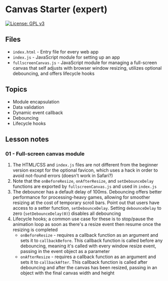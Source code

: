# Canvas Starter (expert)

[![License: GPL v3](https://img.shields.io/badge/License-GPLv3-blue.svg)](https://www.gnu.org/licenses/gpl-3.0)

## Files

* <code>index.html</code> - Entry file for every web app
* <code>index.js</code> - JavaScript module for setting up an app
* <code>fullscreenCanvas.js</code> - JavaScript module for managing a full-screen canvas that self adjusts with browser window resizing, utilizes optional debouncing, and offers lifecycle hooks

## Topics

* Module encapsulation
* Data validation
* Dynamic event callback
* Debouncing
* Lifecycle hooks

## Lesson notes

### 01 - Full-screen canvas module

1. The HTML/CSS and <code>index.js</code> files are not different from the beginner version except for the optional favicon, which uses a hack in order to avoid not-found errors (doesn't work in Safari?)
2. Note that the <code>onBeforeResize</code>, <code>onAfterResize</code>, and <code>setDebounceDelay</code> functions are exported by <code>fullscreenCanvas.js</code> and used in <code>index.js</code>
3. The debouncer has a default delay of 100ms. Debouncing offers better performance for processing-heavy games, allowing for smoother resizing at the cost of temporary scroll bars. Point out that users have access to a setter function, <code>setDebounceDelay</code>. Setting <code>debounceDelay</code> to zero (<code>setDebounceDelay(0)</code>) disables all debouncing
4. Lifecycle hooks; a common use case for these is to stop/pause the animation loop as soon as there's a resize event then resume once the resizing is completed
    * <code>onBeforeResize</code> - requires a callback function as an argument and sets it to <code>callbackBefore</code>. This callback function is called before any debouncing, meaning it's called with every window resize event, passing in the event object as a parameter
    * <code>onAfterResize</code> - requires a callback function as an argument and sets it to <code>callbackAfter</code>. This callback function is called after debouncing and after the canvas has been resized, passing in an object with the final canvas width and height